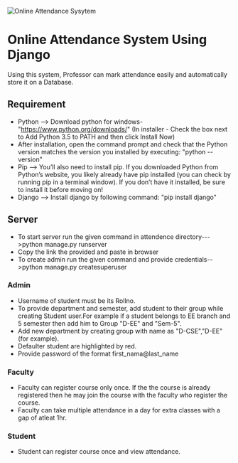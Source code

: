 ![Online Attendance Sysytem](https://www.edecofy.com/blog/wp-content/uploads/2019/09/school-attenadance-management-01-1024x555.png)
# Online Attendance System Using Django
Using this system, Professor can mark attendance easily and automatically store it on a Database.
## Requirement
- Python --> Download python for windows- "https://www.python.org/downloads/"  (In installer - Check the box next to Add Python 3.5 to PATH and then click Install Now)
- After installation, open the command prompt and check that the Python version matches the version you installed by executing: "python --version"
- Pip --> You’ll also need to install pip. If you downloaded Python from Python’s website, you likely already have pip installed (you can check by running pip in a terminal window). If you don’t have it installed, be sure to install it before moving on!
- Django --> Install django by following command: "pip install django"
## Server
- To start server run the given command in attendence directory--->python manage.py runserver
- Copy the link the provided and paste in browser
- To create admin run the given command and provide credentials-->python manage.py createsuperuser
### Admin
- Username of student must be its Rollno.
- To provide department and semester, add student to their group while creating Student user.For example if a student belongs to EE branch and 5 semester then add him to Group "D-EE" and "Sem-5".
- Add new department by creating group with name as "D-CSE","D-EE"(for example).
- Defaulter student are highlighted by red.
- Provide password of the format first_nama@last_name
### Faculty
- Faculty can register course only once. If the the course is already registered then he may join the course with the faculty who register the course.
- Faculty can take multiple attendance in a day for extra classes with a gap of atleat 1hr.
### Student
- Student can register course once and view attendance.
